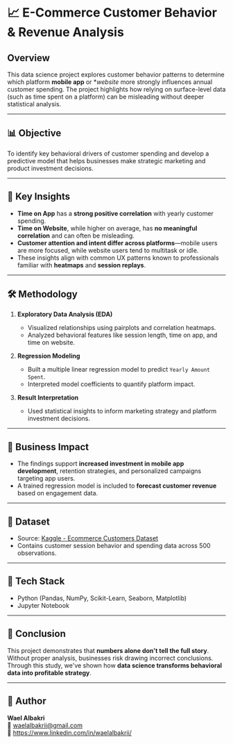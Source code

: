 # 📈 E-Commerce Customer Behavior & Revenue Analysis

## Overview
This data science project explores customer behavior patterns to determine which platform **mobile app** or **website* more strongly influences annual customer spending. The project highlights how relying on surface-level data (such as time spent on a platform) can be misleading without deeper statistical analysis.

---

## 📊 Objective
To identify key behavioral drivers of customer spending and develop a predictive model that helps businesses make strategic marketing and product investment decisions.

---

## 🧠 Key Insights

- **Time on App** has a **strong positive correlation** with yearly customer spending.
- **Time on Website**, while higher on average, has **no meaningful correlation** and can often be misleading.
- **Customer attention and intent differ across platforms**—mobile users are more focused, while website users tend to multitask or idle.
- These insights align with common UX patterns known to professionals familiar with **heatmaps** and **session replays**.

---

## 🛠️ Methodology

1. **Exploratory Data Analysis (EDA)**  
   - Visualized relationships using pairplots and correlation heatmaps.
   - Analyzed behavioral features like session length, time on app, and time on website.

2. **Regression Modeling**  
   - Built a multiple linear regression model to predict `Yearly Amount Spent`.
   - Interpreted model coefficients to quantify platform impact.

3. **Result Interpretation**  
   - Used statistical insights to inform marketing strategy and platform investment decisions.

---

## 🔮 Business Impact

- The findings support **increased investment in mobile app development**, retention strategies, and personalized campaigns targeting app users.
- A trained regression model is included to **forecast customer revenue** based on engagement data.

---

## 📁 Dataset

- Source: [Kaggle - Ecommerce Customers Dataset](https://www.kaggle.com/datasets/srolka/ecommerce-customers)
- Contains customer session behavior and spending data across 500 observations.

---

## 🧰 Tech Stack

- Python (Pandas, NumPy, Scikit-Learn, Seaborn, Matplotlib)
- Jupyter Notebook

---

## 📌 Conclusion

This project demonstrates that **numbers alone don't tell the full story**. Without proper analysis, businesses risk drawing incorrect conclusions. Through this study, we've shown how **data science transforms behavioral data into profitable strategy**.

---

## 📎 Author

**Wael Albakri**  
📧 waelalbakrii@gmail.com  
💼 https://www.linkedin.com/in/waelalbakrii/
